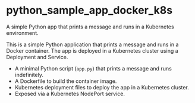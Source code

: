 # python_sample_app_docker_k8s
A simple Python app that prints a message and runs in a Kubernetes environment.

This is a simple Python application that prints a message and runs in a Docker container. The app is deployed in a Kubernetes cluster using a Deployment and Service.

- A minimal Python script (`app.py`) that prints a message and runs indefinitely.
- A Dockerfile to build the container image.
- Kubernetes deployment files to deploy the app in a Kubernetes cluster.
- Exposed via a Kubernetes NodePort service.
